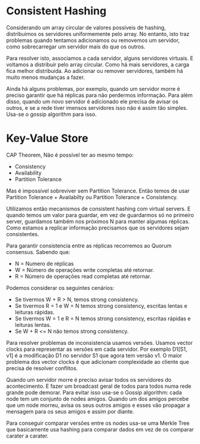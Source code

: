 # Consistent Hashing

Considerando um array circular de valores possíveis de hashing, distribuimos os servidores uniformemente pelo array. No entanto, isto traz problemas quando tentamos adicionamos ou removemos um servidor, como sobrecarregar um servidor mais do que os outros.

Para resolver isto, associamos a cada servidor, alguns servidores virtuais. E voltamos a distribuir pelo array circular. Como há mais servidores, a carga fica melhor distribuida. Ao adicionar ou remover servidores, também há muito menos mudanças a fazer.

Ainda há alguns problemas, por exemplo, quando um servidor morre é preciso garantir que há réplicas para não perdermos informação. Para além disso, quando um novo servidor é adicionado ele precisa de avisar os outros, e se a rede tiver imensos servidores isso não é assim tão simples. Usa-se o gossip algorithm para isso.

# Key-Value Store

CAP Theorem, Não é possível ter ao mesmo tempo:
- Consistency
- Availability
- Partition Tolerance

Mas é impossível sobreviver sem Partition Tolerance. Então temos de usar Partition Tolerance + Availabilty ou Partition Tolerance + Consistency.

Utilizamos então mecanismos de consistent hashing com virtual servers. E quando temos um valor para guardar, em vez de guardarmos só no primeiro server, guardamos também nos próximos N para manter algumas réplicas. Como estamos a replicar informação precisamos que os servidores sejam consistentes.

Para garantir consistencia entre as réplicas recorremos ao Quorum consensus. Sabendo que:
- N = Numero de réplicas
- W = Número de operações write completas até retornar.
- R = Número de operações read completas até retornar.

Podemos considerar os seguintes cenários:
- Se tivermos W + R > N, temos strong consistency.
- Se tivermos R = 1 e W = N temos strong consistency, escritas lentas e leituras rápidas.
- Se tivermos W = 1 e R = N temos strong consistency, escritas rápidas e leituras lentas.
- Se W + R <= N não temos strong consistency.

Para resolver problemas de inconsistencia usamos versões. Usamos vector clocks para representar as versões em cada servidor. Por exemplo D1[S1, v1] é a modificação D1 no servidor S1 que agora tem versão v1. O maior problema dos vector clocks é que adicionam complexidade ao cliente que precisa de resolver conflitos.

Quando um servidor morre é preciso avisar todos os servidores do acontecimento. E fazer um broadcast geral de todos para todos numa rede grande pode demorar. Para evitar isso usa-se o Gossip algorithm: cada node tem um conjunto de nodes amigos. Quando um dos amigos percebe que um node morreu, avisa os seus outros amigos e esses vão propagar a mensagem para os seus amigos e assim por diante.

Para conseguir comparar versões entre os nodes usa-se uma Merkle Tree que basicamente usa hashing para comparar dados em vez de os comparar carater a carater.